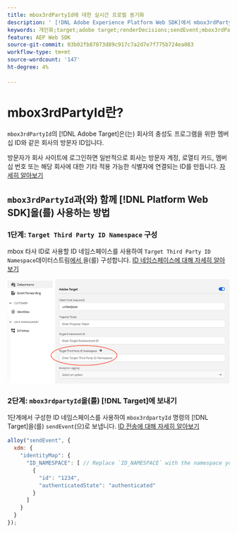 ```yaml
---
title: mbox3rdPartyId에 대한 실시간 프로필 동기화
description: ' [!DNL Adobe Experience Platform Web SDK]에서 mbox3rdPartyId를 사용하는 방법에 대해 알아봅니다.'
keywords: 개인화;target;adobe target;renderDecisions;sendEvent;mbox3rdPartyId;
feature: AEP Web SDK
source-git-commit: 03b02fb87873d89c917c7a2d7e7f775b724ea083
workflow-type: tm+mt
source-wordcount: '147'
ht-degree: 4%

---
```


# mbox3rdPartyId란?

`mbox3rdPartyId`의 [!DNL Adobe Target]은(는) 회사의 충성도 프로그램을 위한 멤버십 ID와 같은 회사의 방문자 ID입니다.

방문자가 회사 사이트에 로그인하면 일반적으로 회사는 방문자 계정, 로열티 카드, 멤버십 번호 또는 해당 회사에 대한 기타 적용 가능한 식별자에 연결되는 ID를 만듭니다. [자세히 알아보기](https://experienceleague.adobe.com/docs/target/using/audiences/visitor-profiles/3rd-party-id.html)

## `mbox3rdPartyId`과(와) 함께 [!DNL Platform Web SDK]을(를) 사용하는 방법

### 1단계: `Target Third Party ID Namespace` 구성

mbox 타사 ID로 사용할 ID 네임스페이스를 사용하여 `Target Third Party ID Namespace`데이터스트림[에서 ](https://experienceleague.adobe.com/en/docs/experience-platform/datastreams/overview)을(를) 구성합니다. [ID 네임스페이스에 대해 자세히 알아보기](https://experienceleague.adobe.com/docs/experience-platform/identity/namespaces.html)

![Target 타사 ID 네임스페이스 필드를 표시하는 Experience Platform UI.](/help/dev/implement/client-side/aep-web-sdk/assets/mbox3rdpartyid.png)

### 2단계: `mbox3rdpartyId`을(를) [!DNL Target]에 보내기

1단계에서 구성한 ID 네임스페이스를 사용하여 `mbox3rdpartyId` 명령의 [!DNL Target]을(를) `sendEvent`(으)로 보냅니다.
[ID 전송에 대해 자세히 알아보기](/help/dev/implement/client-side/aep-web-sdk/using-mbox-3rdpartyid.md)

```javascript
alloy("sendEvent", {
  xdm: {
    "identityMap": {
      "ID_NAMESPACE": [ // Replace `ID_NAMESPACE` with the namespace you have configured in Step 1.
        {
          "id": "1234",
          "authenticatedState": "authenticated"
        }
      ]
    }
  }
});
```
